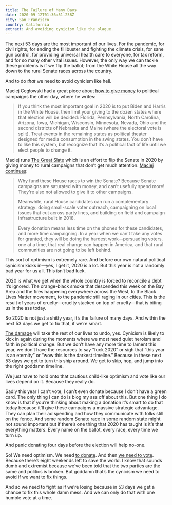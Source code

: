 ```yaml
---
title: The Failure of Many Days
date: 2020-09-12T01:36:51.258Z
city: San Francisco
country: California
extract: And avoiding cynicism like the plague.
---
```

The next 53 days are the most important of our lives. For the pandemic, for civil rights, for ending the fillibuster and fighting the climate crisis, for sane gun control, for providing universal health care to everyone, for tax reform, and for so many other vital issues. However, the only way we can tackle these problems is if we flip the ballot; from the White House all the way down to the rural Senate races across the country.

And to do _that_ we need to avoid cynicism like hell.

Maciej Cegłowski had a great piece about [how to give money](https://idlewords.com/2020/09/effective_political_giving.htm) to political campaigns the other day, where he writes: 

> If you think the most important goal in 2020 is to put Biden and Harris in the White House, then limit your giving to the dozen states where that election will be decided: Florida, Pennsylvania, North Carolina, Arizona, Iowa, Michigan, Wisconsin, Minnesota, Nevada, Ohio and the second districts of Nebraska and Maine (where the electoral vote is split). Treat events in the remaining states as political theater designed for media consumption in the swing states. You don’t have to like this system, but recognize that it’s a political fact of life until we elect people to change it.

Maciej runs [The Great Slate](https://techsolidarity.org/resources/great_slate.html) which is an effort to flip the Senate in 2020 by giving money to rural campaigns that don’t get much attention. [Maciej continues](https://secure.actblue.com/donate/great_slate):

> Why fund these House races to win the Senate? Because Senate campaigns are saturated with money, and can't usefully spend more! They're also not allowed to give it to other campaigns.
>
> Meanwhile, rural House candidates can run a complementary strategy: doing small-scale voter outreach, campaigning on local issues that cut across party lines, and building on field and campaign infrastructure built in 2018.
> 
> Every donation means less time on the phones for these candidates, and more time campaigning. In a year when we can't take any votes for granted, they will be doing the hardest work—persuading voters, one at a time, that real change can happen in America, and that rural communities are not going to be left behind. 

This sort of optimism is extremely rare. And before our own natural political cynicism kicks in—yes, I get it, 2020 is a lot. But this year is not a randomly bad year for us all. This isn’t bad luck. 

2020 is what we get when the whole country is forced to reconcile a debt it’s ignored. The orange-black smoke that descended this week on the Bay Area and the fires happening everywhere across the West, to the Black Lives Matter movement, to the pandemic still raging in our cities. This is the result of years of cruelty—cruelty stacked on top of cruelty—that is biting us in the ass today.

So 2020 is not just a shitty year, it’s the failure of many days. And within the next 53 days we get to fix that, if we’re smart.

[The damage](https://youtu.be/Wy8iiC2Mqso) will take the rest of our lives to undo, yes. Cynicism is likely to kick in again during the moments where we most need quiet heroism and faith in political change. But we don’t have any more time to lament this year, we don’t have the resources to say “fuck 2020” or sigh that “this year is an eternity” or “wow this is the darkest timeline.” Because in these next 53 days we get to turn this ship around. We get to skip, hop, and jump into the right goddamn timeline. 

We just have to hold onto that cautious child-like optimism and vote like our lives depend on it. Because they really do.

Sadly this year I can’t vote, I can’t even donate because I don’t have a green card. The only thing I can do is blog my ass off about this. But one thing I do know is that if you’re thinking about making a donation it’s smart to do that today because it’ll give these campaigns a massive strategic advantage. They can plan their ad spending and how they communicate with folks still on the fence. And some random Senate race in some random state might not sound important but if there’s one thing that 2020 has taught is it’s that everything matters. Every name on the ballot, every race, every time we turn up. 

And panic donating four days before the election will help no-one.

So! We need optimism. We need [to donate](https://secure.actblue.com/donate/great_slate). And then [we need to vote](https://votesaveamerica.com). Because there’s eight weekends left to save the world. I know that sounds dumb and extremist because we’ve been told that the two parties are the same and politics is broken. But goddamn that’s the cynicism we need to avoid if we want to fix things. 

And so we need to fight as if we’re losing because in 53 days we get a chance to fix this whole damn mess. And we can only do that with one humble vote at a time. 